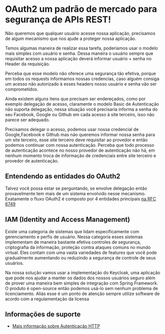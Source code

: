 # OAuth2 um padrão de mercado para segurança de APIs REST!

Não queremos que qualquer usuário acesse nossa aplicação, precisamos de algum mecanismo que nos
ajude a proteger nossa aplicação.

Temos algumas maneira de realizar essa tarefa, poderíamos usar o modelo mais simples com usuário
e senha. Dessa maneira o usuário sempre que requisitar acesso a nossa aplicação deverá informar
usuário + senha no Header da requisição.

Perceba que esse modelo não oferece uma segurança tão efetiva, porque em todos os requests
informamos nossas credencias, caso alguém consiga um acesso não autorizado à esses headers nosso
usuário e senha vão ser comprometidos.

Ainda existem alguns itens que precisam ser endereçados, como por exemplo delegação de acesso,
claramente o modelo Basic de Autenticação não suporta delegação, nessa situação você precisaria
informa a senha do seu Facebook, Google ou Github em cada acesso à site terceiro, isso não parece
ser adequado.

Precisamos delegar o acesso, podemos usar nossa credencial de Google,Facebook e Github mas não queremos
informar nossa senha para um site terceiro, esse site terceiro deve requisitar ao provedor e então
podemos continuar com nossa autenticação. Perceba que todo processo de autenticação acontece no nosso
provedor de autenticação não há, em nenhum momento troca de informação de credenciais entre site terceiro
e provedor de autenticação.

## Entendendo as entidades do OAuth2

Talvez você possa estar se perguntando, se envolve delegação então provavelmente tem mais de um sistema envolvido
nesse mecanismo. Exatamente o fluxo OAuth2 é composto por 4 entidades principais [na RFC 6749](https://tools.ietf.org/html/rfc6749#section-1.1) 

## IAM (Identity and Access Management)

Existe uma categoria de sistemas que lidam especificamente com gerenciamento e perfis de usuário. 
Nessa categoria esses sistemas implementam de maneira bastante efetiva controles de segurança, 
criptografia da informação, proteção contra ataques comuns no mundo virtual. 
Eles contam com uma vasta variedades de features que você pode gradualmente aumentando ou 
reduzindo a segurança de controle de seus usuários. 

Na nossa solução vamos usar a implementação do Keycloak, uma aplicação que pode nos ajudar a manter
os dados dos nossos usuários seguro além de prover uma maneira bem simples de integração com Spring Framework.
O produto é open-source então podemos usá-lo sem nenhum problema de licenciamento. Aliás esse é um ponto
de atenção sempre utilize software de acordo com a regulamentação da licensa

## Informações de suporte
 
* [Mais informação sobre Autenticação HTTP](https://developer.mozilla.org/en-US/docs/Web/HTTP/Authentication)
